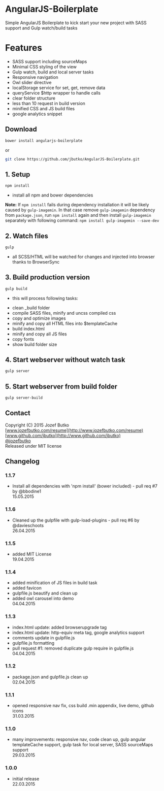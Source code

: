 # AngularJS-Boilerplate
Simple AngularJS Boilerplate to kick start your new project with SASS support and Gulp watch/build tasks

# Features
* SASS support including sourceMaps
* Minimal CSS styling of the view
* Gulp watch, build and local server tasks
* Responsive navigation
* Owl slider directive
* localStorage service for set, get, remove data
* queryService $http wrapper to handle calls
* clear folder structure
* less than 10 request in build version
* minified CSS and JS build files
* google analytics snippet

## Download
```bash
bower install angularjs-boilerplate
```

or

```bash
git clone https://github.com/jbutko/AngularJS-Boilerplate.git
```

## 1. Setup
```bash
npm install
```
- install all npm and bower dependencies

**Note:** If `npm install` fails during dependency installation it will be likely caused by `gulp-imagemin`. In that case remove `gulp-imagemin` dependency from `package.json`, run `npm install` again and then install `gulp-imagemin` separately with following command: `npm install gulp-imagemin --save-dev`

## 2. Watch files
```bash
gulp
```
- all SCSS/HTML will be watched for changes and injected into browser thanks to BrowserSync

## 3. Build production version
```bash
gulp build
```
- this will process following tasks:
* clean _build folder
* compile SASS files, minify and uncss compiled css
* copy and optimize images
* minify and copy all HTML files into $templateCache
* build index.html
* minify and copy all JS files
* copy fonts
* show build folder size

## 4. Start webserver without watch task
```bash
gulp server
```

## 5. Start webserver from build folder
```bash
gulp server-build
```

## Contact
Copyright (C) 2015 Jozef Butko<br>
[www.jozefbutko.com/resume](http://www.jozefbutko.com/resume)<br>
[www.github.com/jbutko](http://www.github.com/jbutko)<br>
[@jozefbutko](http://www.twitter.com/jozefbutko)<br>
Released under MIT license

## Changelog
### 1.1.7
- Install all dependencies with 'npm install' (bower included) - pull req #7 by @bbodine1<br>
15.05.2015

### 1.1.6
- Cleaned up the gulpfile with gulp-load-plugins - pull req #6 by @davieschoots<br>
26.04.2015

### 1.1.5
- added MIT License<br>
19.04.2015

### 1.1.4
- added minification of JS files in build task<br>
- added favicon<br>
- gulpfile.js beautify and clean up<br>
- added owl carousel into demo<br>
04.04.2015

### 1.1.3
- index.html update: added browserupgrade tag<br>
- index.html update: http-equiv meta tag, google analytics support<br>
- comments update in gulpfile.js<br>
- gulpfile.js formatting<br>
- pull request #1: removed duplicate gulp require in gulpfile.js<br>
04.04.2015

### 1.1.2
- package.json and gulpfile.js clean up<br>
02.04.2015

### 1.1.1
- opened responsive nav fix, css build .min appendix, live demo, github icons<br>
31.03.2015

### 1.1.0
- many improvements: responsive nav, code clean up, gulp angular templateCache
support, gulp task for local server, SASS sourceMaps support<br>
29.03.2015

### 1.0.0
- initial release<br>
22.03.2015
